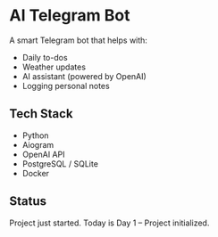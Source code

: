 # AI Telegram Bot

A smart Telegram bot that helps with:
- Daily to-dos
- Weather updates
- AI assistant (powered by OpenAI)
- Logging personal notes

## Tech Stack
- Python
- Aiogram
- OpenAI API
- PostgreSQL / SQLite
- Docker

## Status
Project just started. Today is Day 1 – Project initialized.